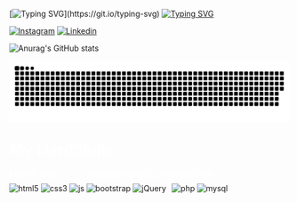 [![Typing SVG](https://readme-typing-svg.demolab.com?font=Fira+Code&pause=1000&color=71006af13BF7&width=435&height=45px&lines=Hello,+I'm+Bruno!)](https://git.io/typing-svg)
[![Typing SVG](https://readme-typing-svg.demolab.com?font=Fira+Code&pause=1000&color=71006af13BF7&width=435&height=40px&lines=Web+Development+Full+Stack)](https://git.io/typing-svg)

[![Instagram](https://img.shields.io/badge/Instagram-0077B5?style=for-the-badge&logo=instagram&logoColor=white)](https://www.instagram.com/bruno_i79/)
[![Linkedin](https://img.shields.io/badge/LinkedIn-0077B5?style=for-the-badge&logo=linkedin&logoColor=white)](https://www.linkedin.com/in/brunoismael/)

![Anurag's GitHub stats](https://github-readme-stats.vercel.app/api?username=Burnninel&show_icons=true&theme=transparent)

![Snake animation](https://github.com/Burnninel/Burnninel/blob/main/github-user-contribution.svg)

<h1 style="color: #fff; margin-top: 30px; margin-bottom: 0px;">My HardSkills</h1>

<div style="display: inline-block">
    <h4 style="color: #fff; margin-bottom: 8px; text-transform: uppercase">Front-end</h4>
    <img align="center" alt="html5" style="margin-bottom: 5px;" src="https://img.shields.io/badge/HTML5-E34F26?style=for-the-badge&logo=html5&logoColor=white"></img>
    <img align="center" alt="css3" style="margin-bottom: 5px" src="https://img.shields.io/badge/CSS3-1572B6?style=for-the-badge&logo=css3&logoColor=white"></img>
    <img align="center" alt="js" style="margin-bottom: 5px" src="https://img.shields.io/badge/JavaScript-F7DF1E?style=for-the-badge&logo=javascript&logoColor=black"></img>
</div>
 
<div style="display: inline-block">
    <h4 style="color: #fff; margin-bottom: 8px; text-transform: uppercase">Frameworks | Lib's</h4>
    <img align="center" alt="bootstrap" style="margin-bottom: 5px" src="https://img.shields.io/badge/Bootstrap-563D7C?style=for-the-badge&logo=bootstrap&logoColor=white"></img>
    <img align="center" alt="jQuery" style="margin-bottom: 5px" src="https://img.shields.io/badge/jQuery-0769AD?style=for-the-badge&logo=jquery&logoColor=white"></img>
</div>

<div style="display: inline-block;">
    <h4 style="color: #fff; margin-bottom: 8px; text-transform: uppercase">Back-end</h4>
    <img align="center" alt="php" style="margin-bottom: 5px" src="https://img.shields.io/badge/PHP-777BB4?style=for-the-badge&logo=php&logoColor=white"></img>
    <img align="center" alt="mysql" style="margin-bottom: 5px" src="https://img.shields.io/badge/MySQL-00000F?style=for-the-badge&logo=mysql&logoColor=white"></img>
</div>
